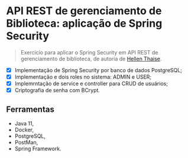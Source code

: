 # API REST de gerenciamento de Biblioteca: aplicação de Spring Security
> Exercício para aplicar o Spring Security em API REST de gerenciamento de biblioteca, de autoria de [Hellen Thaise](https://github.com/Hellen-Thaise).

- [x] Implementação de Spring Security por banco de dados PostgreSQL;
- [x] Implementação e dois roles no sistema: ADMIN e USER;
- [x] Implemrntação de service e controller para CRUD de usuários;
- [x] Criptografia de senha com BCrypt.

## Ferramentas
- Java 11,
- Docker,
- PostgreSQL,
- PostMan,
- Spring Framework.
